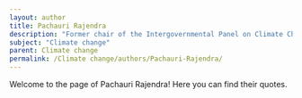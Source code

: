 ```yaml
---
layout: author
title: Pachauri Rajendra
description: "Former chair of the Intergovernmental Panel on Climate Change (IPCC), Pachauri's work has been instrumental in shaping global understanding and policy regarding climate change."
subject: "Climate change"
parent: Climate change
permalink: /Climate change/authors/Pachauri-Rajendra/
---
```


Welcome to the page of Pachauri Rajendra! Here you can find their quotes.
